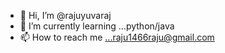- 👋 Hi, I’m @rajuyuvaraj
- 🌱 I’m currently learning ...python/java
- 📫 How to reach me ...raju1466raju@gmail.com

<!---
rajuyuvaraj/rajuyuvaraj is a ✨ special ✨ repository because its `README.md` (this file) appears on your GitHub profile.
You can click the Preview link to take a look at your changes.
--->
